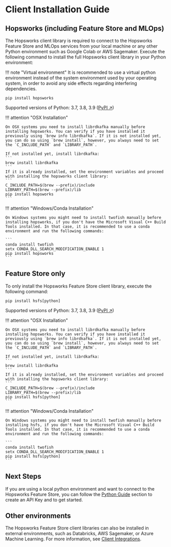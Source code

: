# Client Installation Guide

## Hopsworks (including Feature Store and MLOps)
The Hopsworks client library is required to connect to the Hopsworks Feature Store and MLOps services from your local machine or any other Python environment such as Google Colab or AWS Sagemaker. Execute the following command to install the full Hopsworks client library in your Python environment:

!!! note "Virtual environment"
    It is recommended to use a virtual python environment instead of the system environment used by your operating system, in order to avoid any side effects regarding interfering dependencies.

```
pip install hopsworks
```
Supported versions of Python: 3.7, 3.8, 3.9 ([PyPI ↗](https://pypi.org/project/hopsworks/))

!!! attention "OSX Installation"

    On OSX systems you need to install librdkafka manually before installing hopsworks. You can verify if you have installed it previously using `brew info librdkafka`. If it is not installed yet, you can do so using `brew install`, however, you always need to set the `C_INCLUDE_PATH` and `LIBRARY_PATH`.

    If not installed yet, install librdkafka:
    ```
    brew install librdkafka
    ```
    If it is already installed, set the environment variables and proceed with installing the hopsworks client library:
    ```
    C_INCLUDE_PATH=$(brew --prefix)/include
    LIBRARY_PATH=$(brew --prefix)/lib
    pip install hopsworks
    ```

!!! attention "Windows/Conda Installation"

    On Windows systems you might need to install twofish manually before installing hopsworks, if you don't have the Microsoft Visual C++ Build Tools installed. In that case, it is recommended to use a conda environment and run the following commands:
    
    ```
    conda install twofish
    setx CONDA_DLL_SEARCH_MODIFICATION_ENABLE 1
    pip install hopsworks
    ```

## Feature Store only
To only install the Hopsworks Feature Store client library, execute the following command:

```
pip install hsfs[python]
```
Supported versions of Python: 3.7, 3.8, 3.9 ([PyPI ↗](https://pypi.org/project/hsfs/))

!!! attention "OSX Installation"

    On OSX systems you need to install librdkafka manually before installing hopsworks. You can verify if you have installed it previously using `brew info librdkafka`. If it is not installed yet, you can do so using `brew install`, however, you always need to set the `C_INCLUDE_PATH` and `LIBRARY_PATH`.

    If not installed yet, install librdkafka:
    ```
    brew install librdkafka
    ```
    If it is already installed, set the environment variables and proceed with installing the hopsworks client library:
    ```
    C_INCLUDE_PATH=$(brew --prefix)/include
    LIBRARY_PATH=$(brew --prefix)/lib
    pip install hsfs[python]
    ```

!!! attention "Windows/Conda Installation"

    On Windows systems you might need to install twofish manually before installing hsfs, if you don't have the Microsoft Visual C++ Build Tools installed. In that case, it is recommended to use a conda environment and run the following commands:
    
    ```
    conda install twofish
    setx CONDA_DLL_SEARCH_MODIFICATION_ENABLE 1
    pip install hsfs[python]
    ```

## Next Steps

If you are using a local python environment and want to connect to the Hopsworks Feature Store, you can follow the [Python Guide](../integrations/python.md#generate-an-api-key) section to create an API Key and to get started.

## Other environments

The Hopsworks Feature Store client libraries can also be installed in external environments, such as Databricks, AWS Sagemaker, or Azure Machine Learning. For more information, see [Client Integrations](../integrations/index.md).

